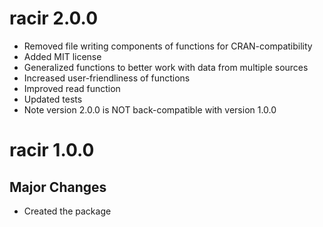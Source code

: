# racir 2.0.0

- Removed file writing components of functions for CRAN-compatibility
- Added MIT license
- Generalized functions to better work with data from multiple sources
- Increased user-friendliness of functions
- Improved read function
- Updated tests
- Note version 2.0.0 is NOT back-compatible with version 1.0.0

# racir 1.0.0

## Major Changes

- Created the package
